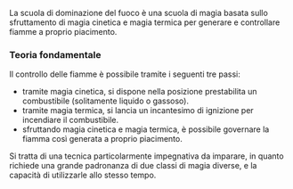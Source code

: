 La scuola di dominazione del fuoco è una scuola di magia basata sullo sfruttamento di magia cinetica e magia termica per generare e controllare fiamme a proprio piacimento.

### Teoria fondamentale

Il controllo delle fiamme è possibile tramite i seguenti tre passi:

- tramite magia cinetica, si dispone nella posizione prestabilita un combustibile (solitamente liquido o gassoso).
- tramite magia termica, si lancia un incantesimo di ignizione per incendiare il combustibile.
- sfruttando magia cinetica e magia termica, è possibile governare la fiamma così generata a proprio piacimento.

Si tratta di una tecnica particolarmente impegnativa da imparare, in quanto richiede una grande padronanza di due classi di magia diverse, e la capacità di utilizzarle allo stesso tempo.